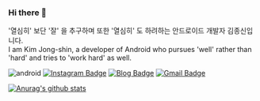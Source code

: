 ### Hi there 👋

'열심히' 보단 '잘' 을 추구하며 또한 '열심히' 도 하려하는 안드로이드 개발자 김종신입니다.<br>
I am Kim Jong-shin, a developer of Android who pursues 'well' rather than 'hard' and tries to 'work hard' as well.

<!--
**JJJoonngg/JJJoonngg** is a ✨ _special_ ✨ repository because its `README.md` (this file) appears on your GitHub profile.

Here are some ideas to get you started:	
- 🔭 I’m currently working on ...	
- 🌱 I’m currently learning ...	
- 👯 I’m looking to collaborate on ...	
- 🤔 I’m looking for help with ...	
- 💬 Ask me about ...	
- 📫 How to reach me: ...	
- 😄 Pronouns: ...	
- ⚡ Fun fact: ...	
-->

![android](https://img.shields.io/badge/android-Kotlin-green?style=plat&logo=android) [![Instagram Badge](https://img.shields.io/badge/-Instagram-E4405F?logo=Instagram&logoColor=white&link=https://www.instagram.com/JJJoonngg/)](https://www.instagram.com/JJJoonngg/)
 [![Blog Badge](https://img.shields.io/badge/-Blog-181717?logo=GitHub&logoColor=white&link=https://jjjoonngg.github.io/)](https://jjjoonngg.github.io/) [![Gmail Badge](https://img.shields.io/badge/Gmail-d14836?logo=Gmail&logoColor=white&link=mailto:whdtls3878@gmail.com)](mailto:whdtls3878@gmail.com) 
 
[![Anurag's github stats](https://github-readme-stats.vercel.app/api?username=JJJoonngg)](https://github.com/anuraghazra/github-readme-stats)
